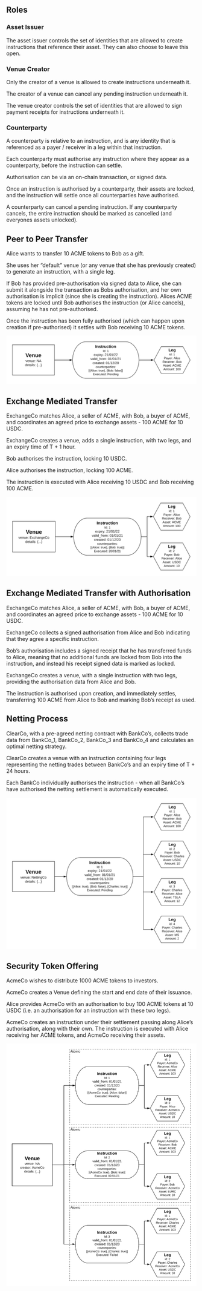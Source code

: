 ## Roles

### Asset Issuer

The asset issuer controls the set of identities that are allowed to create instructions that reference their asset. They can also choose to leave this open.

### Venue Creator

Only the creator of a venue is allowed to create instructions underneath it.

The creator of a venue can cancel any pending instruction underneath it.

The venue creator controls the set of identities that are allowed to sign payment receipts for instructions underneath it.

### Counterparty

A counterparty is relative to an instruction, and is any identity that is referenced as a payer / receiver in a leg within that instruction.

Each counterparty must authorise any instruction where they appear as a counterparty, before the instruction can settle.

Authorisation can be via an on-chain transaction, or signed data.

Once an instruction is authorised by a counterparty, their assets are locked, and the instruction will settle once all counterparties have authorised.

A counterparty can cancel a pending instruction. If any counterparty cancels, the entire instruction should be marked as cancelled (and everyones assets unlocked).

## Peer to Peer Transfer

Alice wants to transfer 10 ACME tokens to Bob as a gift.

She uses her “default” venue (or any venue that she has previously created) to generate an instruction, with a single leg.

If Bob has provided pre-authorisation via signed data to Alice, she can submit it alongside the transaction as Bobs authorisation, and her own authorisation is implicit (since she is creating the instruction). Alices ACME tokens are locked until Bob authorises the instruction (or Alice cancels), assuming he has not pre-authorised.

Once the instruction has been fully authorised (which can happen upon creation if pre-authorised) it settles with Bob receiving 10 ACME tokens.

![Peer to peer](images/P2P.png)

## Exchange Mediated Transfer

ExchangeCo matches Alice, a seller of ACME, with Bob, a buyer of ACME, and coordinates an agreed price to exchange assets - 100 ACME for 10 USDC.

ExchangeCo creates a venue, adds a single instruction, with two legs, and an expiry time of T + 1 hour.

Bob authorises the instruction, locking 10 USDC.

Alice authorises the instruction, locking 100 ACME.

The instruction is executed with Alice receiving 10 USDC and Bob receiving 100 ACME.

![Asset vs. Asset](images/TvT.png)

## Exchange Mediated Transfer with Authorisation

ExchangeCo matches Alice, a seller of ACME, with Bob, a buyer of ACME, and coordinates an agreed price to exchange assets - 100 ACME for 10 USDC.

ExchangeCo collects a signed authorisation from Alice and Bob indicating that they agree a specific instruction.

Bob’s authorisation includes a signed receipt that he has transferred funds to Alice, meaning that no additional funds are locked from Bob into the instruction, and instead his receipt signed data is marked as locked.

ExchangeCo creates a venue, with a single instruction with two legs, providing the authorisation data from Alice and Bob.

The instruction is authorised upon creation, and immediately settles, transferring 100 ACME from Alice to Bob and marking Bob’s receipt as used.

## Netting Process

ClearCo, with a pre-agreed netting contract with BankCo’s, collects trade data from BankCo_1, BankCo_2, BankCo_3 and BankCo_4 and calculates an optimal netting strategy.

ClearCo creates a venue with an instruction containing four legs representing the netting trades between BankCo’s and an expiry time of T + 24 hours.

Each BankCo individually authorises the instruction - when all BankCo’s have authorised the netting settlement is automatically executed.

![Netting](images/Netting.png)

## Security Token Offering

AcmeCo wishes to distribute 1000 ACME tokens to investors.

AcmeCo creates a Venue defining the start and end date of their issuance.

Alice provides AcmeCo with an authorisation to buy 100 ACME tokens at 10 USDC (i.e. an authorisation for an instruction with these two legs).

AcmeCo creates an instruction under their settlement passing along Alice’s authorisation, along with their own. The instruction is executed with Alice receiving her ACME tokens, and AcmeCo receiving their assets.

![Primary Distribution / Funding](images/STO.png)
